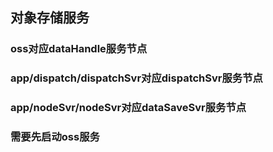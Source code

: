 ## 对象存储服务

### oss对应dataHandle服务节点
### app/dispatch/dispatchSvr对应dispatchSvr服务节点
### app/nodeSvr/nodeSvr对应dataSaveSvr服务节点

### 需要先启动oss服务